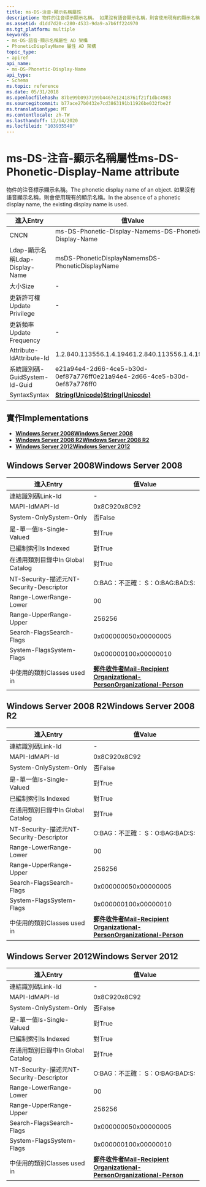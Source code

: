 ```yaml
---
title: ms-DS-注音-顯示名稱屬性
description: 物件的注音標示顯示名稱。 如果沒有語音顯示名稱，則會使用現有的顯示名稱。
ms.assetid: d1dd7d20-c280-4533-9da9-a7b6ff224970
ms.tgt_platform: multiple
keywords:
- ms-DS-語音-顯示名稱屬性 AD 架構
- PhoneticDisplayName 屬性 AD 架構
topic_type:
- apiref
api_name:
- ms-DS-Phonetic-Display-Name
api_type:
- Schema
ms.topic: reference
ms.date: 05/31/2018
ms.openlocfilehash: 87be99b0937199b4467e12418761f21f1dbc4983
ms.sourcegitcommit: b77ace27b0432e7cd3863191b11926be032fbe2f
ms.translationtype: MT
ms.contentlocale: zh-TW
ms.lasthandoff: 12/14/2020
ms.locfileid: "103935540"
---
```

# <a name="ms-ds-phonetic-display-name-attribute"></a><span data-ttu-id="8985b-106">ms-DS-注音-顯示名稱屬性</span><span class="sxs-lookup"><span data-stu-id="8985b-106">ms-DS-Phonetic-Display-Name attribute</span></span>

<span data-ttu-id="8985b-107">物件的注音標示顯示名稱。</span><span class="sxs-lookup"><span data-stu-id="8985b-107">The phonetic display name of an object.</span></span> <span data-ttu-id="8985b-108">如果沒有語音顯示名稱，則會使用現有的顯示名稱。</span><span class="sxs-lookup"><span data-stu-id="8985b-108">In the absence of a phonetic display name, the existing display name is used.</span></span>



| <span data-ttu-id="8985b-109">進入</span><span class="sxs-lookup"><span data-stu-id="8985b-109">Entry</span></span> | <span data-ttu-id="8985b-110">值</span><span class="sxs-lookup"><span data-stu-id="8985b-110">Value</span></span> |
|-------------------|---------------------------------------------|
| <span data-ttu-id="8985b-111">CN</span><span class="sxs-lookup"><span data-stu-id="8985b-111">CN</span></span>                | <span data-ttu-id="8985b-112">ms-DS-Phonetic-Display-Name</span><span class="sxs-lookup"><span data-stu-id="8985b-112">ms-DS-Phonetic-Display-Name</span></span>                 |
| <span data-ttu-id="8985b-113">Ldap-顯示名稱</span><span class="sxs-lookup"><span data-stu-id="8985b-113">Ldap-Display-Name</span></span> | <span data-ttu-id="8985b-114">msDS-PhoneticDisplayName</span><span class="sxs-lookup"><span data-stu-id="8985b-114">msDS-PhoneticDisplayName</span></span>                    |
| <span data-ttu-id="8985b-115">大小</span><span class="sxs-lookup"><span data-stu-id="8985b-115">Size</span></span>              | \-                                          |
| <span data-ttu-id="8985b-116">更新許可權</span><span class="sxs-lookup"><span data-stu-id="8985b-116">Update Privilege</span></span>  | \-                                          |
| <span data-ttu-id="8985b-117">更新頻率</span><span class="sxs-lookup"><span data-stu-id="8985b-117">Update Frequency</span></span>  | \-                                          |
| <span data-ttu-id="8985b-118">Attribute-Id</span><span class="sxs-lookup"><span data-stu-id="8985b-118">Attribute-Id</span></span>      | <span data-ttu-id="8985b-119">1.2.840.113556.1.4.1946</span><span class="sxs-lookup"><span data-stu-id="8985b-119">1.2.840.113556.1.4.1946</span></span>                     |
| <span data-ttu-id="8985b-120">系統識別碼-Guid</span><span class="sxs-lookup"><span data-stu-id="8985b-120">System-Id-Guid</span></span>    | <span data-ttu-id="8985b-121">e21a94e4-2d66-4ce5-b30d-0ef87a776ff0</span><span class="sxs-lookup"><span data-stu-id="8985b-121">e21a94e4-2d66-4ce5-b30d-0ef87a776ff0</span></span>        |
| <span data-ttu-id="8985b-122">Syntax</span><span class="sxs-lookup"><span data-stu-id="8985b-122">Syntax</span></span>            | [<span data-ttu-id="8985b-123">**String(Unicode)**</span><span class="sxs-lookup"><span data-stu-id="8985b-123">**String(Unicode)**</span></span>](s-string-unicode.md) |



## <a name="implementations"></a><span data-ttu-id="8985b-124">實作</span><span class="sxs-lookup"><span data-stu-id="8985b-124">Implementations</span></span>

-   [<span data-ttu-id="8985b-125">**Windows Server 2008**</span><span class="sxs-lookup"><span data-stu-id="8985b-125">**Windows Server 2008**</span></span>](#windows-server-2008)
-   [<span data-ttu-id="8985b-126">**Windows Server 2008 R2**</span><span class="sxs-lookup"><span data-stu-id="8985b-126">**Windows Server 2008 R2**</span></span>](#windows-server-2008-r2)
-   [<span data-ttu-id="8985b-127">**Windows Server 2012**</span><span class="sxs-lookup"><span data-stu-id="8985b-127">**Windows Server 2012**</span></span>](#windows-server-2012)

## <a name="windows-server-2008"></a><span data-ttu-id="8985b-128">Windows Server 2008</span><span class="sxs-lookup"><span data-stu-id="8985b-128">Windows Server 2008</span></span>



| <span data-ttu-id="8985b-129">進入</span><span class="sxs-lookup"><span data-stu-id="8985b-129">Entry</span></span> | <span data-ttu-id="8985b-130">值</span><span class="sxs-lookup"><span data-stu-id="8985b-130">Value</span></span> |
|------------------------|-------------------------------------------------------------------------------------------------------------------------|
| <span data-ttu-id="8985b-131">連結識別碼</span><span class="sxs-lookup"><span data-stu-id="8985b-131">Link-Id</span></span>                | \-                                                                                                                      |
| <span data-ttu-id="8985b-132">MAPI-Id</span><span class="sxs-lookup"><span data-stu-id="8985b-132">MAPI-Id</span></span>                | <span data-ttu-id="8985b-133">0x8C92</span><span class="sxs-lookup"><span data-stu-id="8985b-133">0x8C92</span></span>                                                                                                                  |
| <span data-ttu-id="8985b-134">System-Only</span><span class="sxs-lookup"><span data-stu-id="8985b-134">System-Only</span></span>            | <span data-ttu-id="8985b-135">否</span><span class="sxs-lookup"><span data-stu-id="8985b-135">False</span></span>                                                                                                                   |
| <span data-ttu-id="8985b-136">是-單一值</span><span class="sxs-lookup"><span data-stu-id="8985b-136">Is-Single-Valued</span></span>       | <span data-ttu-id="8985b-137">對</span><span class="sxs-lookup"><span data-stu-id="8985b-137">True</span></span>                                                                                                                    |
| <span data-ttu-id="8985b-138">已編制索引</span><span class="sxs-lookup"><span data-stu-id="8985b-138">Is Indexed</span></span>             | <span data-ttu-id="8985b-139">對</span><span class="sxs-lookup"><span data-stu-id="8985b-139">True</span></span>                                                                                                                    |
| <span data-ttu-id="8985b-140">在通用類別目錄中</span><span class="sxs-lookup"><span data-stu-id="8985b-140">In Global Catalog</span></span>      | <span data-ttu-id="8985b-141">對</span><span class="sxs-lookup"><span data-stu-id="8985b-141">True</span></span>                                                                                                                    |
| <span data-ttu-id="8985b-142">NT-Security-描述元</span><span class="sxs-lookup"><span data-stu-id="8985b-142">NT-Security-Descriptor</span></span> | <span data-ttu-id="8985b-143">O:BAG：不正確： S：</span><span class="sxs-lookup"><span data-stu-id="8985b-143">O:BAG:BAD:S:</span></span>                                                                                                            |
| <span data-ttu-id="8985b-144">Range-Lower</span><span class="sxs-lookup"><span data-stu-id="8985b-144">Range-Lower</span></span>            | <span data-ttu-id="8985b-145">0</span><span class="sxs-lookup"><span data-stu-id="8985b-145">0</span></span>                                                                                                                       |
| <span data-ttu-id="8985b-146">Range-Upper</span><span class="sxs-lookup"><span data-stu-id="8985b-146">Range-Upper</span></span>            | <span data-ttu-id="8985b-147">256</span><span class="sxs-lookup"><span data-stu-id="8985b-147">256</span></span>                                                                                                                     |
| <span data-ttu-id="8985b-148">Search-Flags</span><span class="sxs-lookup"><span data-stu-id="8985b-148">Search-Flags</span></span>           | <span data-ttu-id="8985b-149">0x00000005</span><span class="sxs-lookup"><span data-stu-id="8985b-149">0x00000005</span></span>                                                                                                              |
| <span data-ttu-id="8985b-150">System-Flags</span><span class="sxs-lookup"><span data-stu-id="8985b-150">System-Flags</span></span>           | <span data-ttu-id="8985b-151">0x00000010</span><span class="sxs-lookup"><span data-stu-id="8985b-151">0x00000010</span></span>                                                                                                              |
| <span data-ttu-id="8985b-152">中使用的類別</span><span class="sxs-lookup"><span data-stu-id="8985b-152">Classes used in</span></span>        | [<span data-ttu-id="8985b-153">**郵件收件者**</span><span class="sxs-lookup"><span data-stu-id="8985b-153">**Mail-Recipient**</span></span>](c-mailrecipient.md)<br/> [<span data-ttu-id="8985b-154">**Organizational-Person**</span><span class="sxs-lookup"><span data-stu-id="8985b-154">**Organizational-Person**</span></span>](c-organizationalperson.md)<br/> |



## <a name="windows-server-2008-r2"></a><span data-ttu-id="8985b-155">Windows Server 2008 R2</span><span class="sxs-lookup"><span data-stu-id="8985b-155">Windows Server 2008 R2</span></span>



| <span data-ttu-id="8985b-156">進入</span><span class="sxs-lookup"><span data-stu-id="8985b-156">Entry</span></span> | <span data-ttu-id="8985b-157">值</span><span class="sxs-lookup"><span data-stu-id="8985b-157">Value</span></span> |
|------------------------|-------------------------------------------------------------------------------------------------------------------------|
| <span data-ttu-id="8985b-158">連結識別碼</span><span class="sxs-lookup"><span data-stu-id="8985b-158">Link-Id</span></span>                | \-                                                                                                                      |
| <span data-ttu-id="8985b-159">MAPI-Id</span><span class="sxs-lookup"><span data-stu-id="8985b-159">MAPI-Id</span></span>                | <span data-ttu-id="8985b-160">0x8C92</span><span class="sxs-lookup"><span data-stu-id="8985b-160">0x8C92</span></span>                                                                                                                  |
| <span data-ttu-id="8985b-161">System-Only</span><span class="sxs-lookup"><span data-stu-id="8985b-161">System-Only</span></span>            | <span data-ttu-id="8985b-162">否</span><span class="sxs-lookup"><span data-stu-id="8985b-162">False</span></span>                                                                                                                   |
| <span data-ttu-id="8985b-163">是-單一值</span><span class="sxs-lookup"><span data-stu-id="8985b-163">Is-Single-Valued</span></span>       | <span data-ttu-id="8985b-164">對</span><span class="sxs-lookup"><span data-stu-id="8985b-164">True</span></span>                                                                                                                    |
| <span data-ttu-id="8985b-165">已編制索引</span><span class="sxs-lookup"><span data-stu-id="8985b-165">Is Indexed</span></span>             | <span data-ttu-id="8985b-166">對</span><span class="sxs-lookup"><span data-stu-id="8985b-166">True</span></span>                                                                                                                    |
| <span data-ttu-id="8985b-167">在通用類別目錄中</span><span class="sxs-lookup"><span data-stu-id="8985b-167">In Global Catalog</span></span>      | <span data-ttu-id="8985b-168">對</span><span class="sxs-lookup"><span data-stu-id="8985b-168">True</span></span>                                                                                                                    |
| <span data-ttu-id="8985b-169">NT-Security-描述元</span><span class="sxs-lookup"><span data-stu-id="8985b-169">NT-Security-Descriptor</span></span> | <span data-ttu-id="8985b-170">O:BAG：不正確： S：</span><span class="sxs-lookup"><span data-stu-id="8985b-170">O:BAG:BAD:S:</span></span>                                                                                                            |
| <span data-ttu-id="8985b-171">Range-Lower</span><span class="sxs-lookup"><span data-stu-id="8985b-171">Range-Lower</span></span>            | <span data-ttu-id="8985b-172">0</span><span class="sxs-lookup"><span data-stu-id="8985b-172">0</span></span>                                                                                                                       |
| <span data-ttu-id="8985b-173">Range-Upper</span><span class="sxs-lookup"><span data-stu-id="8985b-173">Range-Upper</span></span>            | <span data-ttu-id="8985b-174">256</span><span class="sxs-lookup"><span data-stu-id="8985b-174">256</span></span>                                                                                                                     |
| <span data-ttu-id="8985b-175">Search-Flags</span><span class="sxs-lookup"><span data-stu-id="8985b-175">Search-Flags</span></span>           | <span data-ttu-id="8985b-176">0x00000005</span><span class="sxs-lookup"><span data-stu-id="8985b-176">0x00000005</span></span>                                                                                                              |
| <span data-ttu-id="8985b-177">System-Flags</span><span class="sxs-lookup"><span data-stu-id="8985b-177">System-Flags</span></span>           | <span data-ttu-id="8985b-178">0x00000010</span><span class="sxs-lookup"><span data-stu-id="8985b-178">0x00000010</span></span>                                                                                                              |
| <span data-ttu-id="8985b-179">中使用的類別</span><span class="sxs-lookup"><span data-stu-id="8985b-179">Classes used in</span></span>        | [<span data-ttu-id="8985b-180">**郵件收件者**</span><span class="sxs-lookup"><span data-stu-id="8985b-180">**Mail-Recipient**</span></span>](c-mailrecipient.md)<br/> [<span data-ttu-id="8985b-181">**Organizational-Person**</span><span class="sxs-lookup"><span data-stu-id="8985b-181">**Organizational-Person**</span></span>](c-organizationalperson.md)<br/> |



## <a name="windows-server-2012"></a><span data-ttu-id="8985b-182">Windows Server 2012</span><span class="sxs-lookup"><span data-stu-id="8985b-182">Windows Server 2012</span></span>



| <span data-ttu-id="8985b-183">進入</span><span class="sxs-lookup"><span data-stu-id="8985b-183">Entry</span></span> | <span data-ttu-id="8985b-184">值</span><span class="sxs-lookup"><span data-stu-id="8985b-184">Value</span></span> |
|------------------------|-------------------------------------------------------------------------------------------------------------------------|
| <span data-ttu-id="8985b-185">連結識別碼</span><span class="sxs-lookup"><span data-stu-id="8985b-185">Link-Id</span></span>                | \-                                                                                                                      |
| <span data-ttu-id="8985b-186">MAPI-Id</span><span class="sxs-lookup"><span data-stu-id="8985b-186">MAPI-Id</span></span>                | <span data-ttu-id="8985b-187">0x8C92</span><span class="sxs-lookup"><span data-stu-id="8985b-187">0x8C92</span></span>                                                                                                                  |
| <span data-ttu-id="8985b-188">System-Only</span><span class="sxs-lookup"><span data-stu-id="8985b-188">System-Only</span></span>            | <span data-ttu-id="8985b-189">否</span><span class="sxs-lookup"><span data-stu-id="8985b-189">False</span></span>                                                                                                                   |
| <span data-ttu-id="8985b-190">是-單一值</span><span class="sxs-lookup"><span data-stu-id="8985b-190">Is-Single-Valued</span></span>       | <span data-ttu-id="8985b-191">對</span><span class="sxs-lookup"><span data-stu-id="8985b-191">True</span></span>                                                                                                                    |
| <span data-ttu-id="8985b-192">已編制索引</span><span class="sxs-lookup"><span data-stu-id="8985b-192">Is Indexed</span></span>             | <span data-ttu-id="8985b-193">對</span><span class="sxs-lookup"><span data-stu-id="8985b-193">True</span></span>                                                                                                                    |
| <span data-ttu-id="8985b-194">在通用類別目錄中</span><span class="sxs-lookup"><span data-stu-id="8985b-194">In Global Catalog</span></span>      | <span data-ttu-id="8985b-195">對</span><span class="sxs-lookup"><span data-stu-id="8985b-195">True</span></span>                                                                                                                    |
| <span data-ttu-id="8985b-196">NT-Security-描述元</span><span class="sxs-lookup"><span data-stu-id="8985b-196">NT-Security-Descriptor</span></span> | <span data-ttu-id="8985b-197">O:BAG：不正確： S：</span><span class="sxs-lookup"><span data-stu-id="8985b-197">O:BAG:BAD:S:</span></span>                                                                                                            |
| <span data-ttu-id="8985b-198">Range-Lower</span><span class="sxs-lookup"><span data-stu-id="8985b-198">Range-Lower</span></span>            | <span data-ttu-id="8985b-199">0</span><span class="sxs-lookup"><span data-stu-id="8985b-199">0</span></span>                                                                                                                       |
| <span data-ttu-id="8985b-200">Range-Upper</span><span class="sxs-lookup"><span data-stu-id="8985b-200">Range-Upper</span></span>            | <span data-ttu-id="8985b-201">256</span><span class="sxs-lookup"><span data-stu-id="8985b-201">256</span></span>                                                                                                                     |
| <span data-ttu-id="8985b-202">Search-Flags</span><span class="sxs-lookup"><span data-stu-id="8985b-202">Search-Flags</span></span>           | <span data-ttu-id="8985b-203">0x00000005</span><span class="sxs-lookup"><span data-stu-id="8985b-203">0x00000005</span></span>                                                                                                              |
| <span data-ttu-id="8985b-204">System-Flags</span><span class="sxs-lookup"><span data-stu-id="8985b-204">System-Flags</span></span>           | <span data-ttu-id="8985b-205">0x00000010</span><span class="sxs-lookup"><span data-stu-id="8985b-205">0x00000010</span></span>                                                                                                              |
| <span data-ttu-id="8985b-206">中使用的類別</span><span class="sxs-lookup"><span data-stu-id="8985b-206">Classes used in</span></span>        | [<span data-ttu-id="8985b-207">**郵件收件者**</span><span class="sxs-lookup"><span data-stu-id="8985b-207">**Mail-Recipient**</span></span>](c-mailrecipient.md)<br/> [<span data-ttu-id="8985b-208">**Organizational-Person**</span><span class="sxs-lookup"><span data-stu-id="8985b-208">**Organizational-Person**</span></span>](c-organizationalperson.md)<br/> |



 

 





